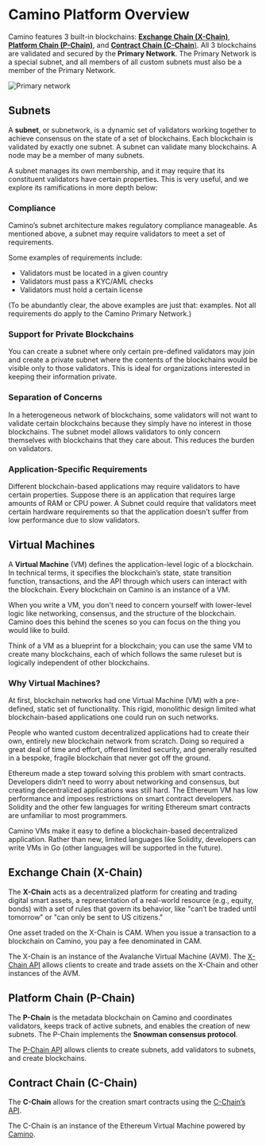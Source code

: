 # Camino Platform Overview

Camino features 3 built-in blockchains: [**Exchange Chain (X-Chain)**](#exchange-chain-x-chain), [**Platform Chain (P-Chain)**](#platform-chain-p-chain), and [**Contract Chain (C-Chain**)](#contract-chain-c-chain). All 3 blockchains are validated and secured by the **Primary Network**. The Primary Network is a special subnet, and all members of all custom subnets must also be a member of the Primary Network.

![Primary network](/img/about/platform-overview/primary-network.png)

## Subnets

A **subnet**, or subnetwork, is a dynamic set of validators working together to achieve consensus on the state of a set of blockchains. Each blockchain is validated by exactly one subnet. A subnet can validate many blockchains. A node may be a member of many subnets.

A subnet manages its own membership, and it may require that its constituent validators have certain properties. This is very useful, and we explore its ramifications in more depth below:

### Compliance

Camino’s subnet architecture makes regulatory compliance manageable. As mentioned above, a subnet may require validators to meet a set of requirements.

Some examples of requirements include:

- Validators must be located in a given country
- Validators must pass a KYC/AML checks
- Validators must hold a certain license

(To be abundantly clear, the above examples are just that: examples. Not all requirements do apply to the Camino Primary Network.)

### Support for Private Blockchains

You can create a subnet where only certain pre-defined validators may join and create a private subnet where the contents of the blockchains would be visible only to those validators. This is ideal for organizations interested in keeping their information private.

### Separation of Concerns

In a heterogeneous network of blockchains, some validators will not want to validate certain blockchains because they simply have no interest in those blockchains. The subnet model allows validators to only concern themselves with blockchains that they care about. This reduces the burden on validators.

### Application-Specific Requirements

Different blockchain-based applications may require validators to have certain properties. Suppose there is an application that requires large amounts of RAM or CPU power. A Subnet could require that validators meet certain hardware requirements so that the application doesn’t suffer from low performance due to slow validators.

## Virtual Machines

A **Virtual Machine** (VM) defines the application-level logic of a blockchain. In technical terms, it specifies the blockchain’s state, state transition function, transactions, and the API through which users can interact with the blockchain. Every blockchain on Camino is an instance of a VM.

When you write a VM, you don't need to concern yourself with lower-level logic like networking, consensus, and the structure of the blockchain. Camino does this behind the scenes so you can focus on the thing you would like to build.

Think of a VM as a blueprint for a blockchain; you can use the same VM to create many blockchains, each of which follows the same ruleset but is logically independent of other blockchains.

### Why Virtual Machines?

At first, blockchain networks had one Virtual Machine (VM) with a pre-defined, static set of functionality. This rigid, monolithic design limited what blockchain-based applications one could run on such networks.

People who wanted custom decentralized applications had to create their own, entirely new blockchain network from scratch. Doing so required a great deal of time and effort, offered limited security, and generally resulted in a bespoke, fragile blockchain that never got off the ground.

Ethereum made a step toward solving this problem with smart contracts. Developers didn’t need to worry about networking and consensus, but creating decentralized applications was still hard. The Ethereum VM has low performance and imposes restrictions on smart contract developers. Solidity and the other few languages for writing Ethereum smart contracts are unfamiliar to most programmers.

Camino VMs make it easy to define a blockchain-based decentralized application. Rather than new, limited languages like Solidity, developers can write VMs in Go (other languages will be supported in the future).

## Exchange Chain (X-Chain)

The **X-Chain** acts as a decentralized platform for creating and trading digital smart assets, a representation of a real-world resource (e.g., equity, bonds) with a set of rules that govern its behavior, like "can’t be traded until tomorrow" or "can only be sent to US citizens."

One asset traded on the X-Chain is CAM. When you issue a transaction to a blockchain on Camino, you pay a fee denominated in CAM.

The X-Chain is an instance of the Avalanche Virtual Machine (AVM). The [X-Chain API](../../build/caminogo-apis/x-chain.mdx) allows clients to create and trade assets on the X-Chain and other instances of the AVM.

## Platform Chain (P-Chain)

The **P-Chain** is the metadata blockchain on Camino and coordinates validators, keeps track of active subnets, and enables the creation of new subnets. The P-Chain implements the **Snowman consensus protocol**.

The [P-Chain API](../../build/caminogo-apis/p-chain.md) allows clients to create subnets, add validators to subnets, and create blockchains.

## Contract Chain (C-Chain)

The **C-Chain** allows for the creation smart contracts using the [C-Chain’s API](../../build/caminogo-apis/c-chain.md).

The C-Chain is an instance of the Ethereum Virtual Machine powered by [Camino](../../).
